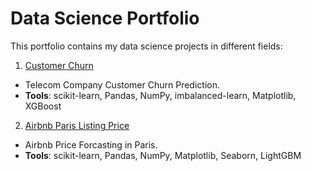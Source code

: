 # Data Science Portfolio

This portfolio contains my data science projects in different fields:

1. [Customer Churn](https://github.com/feryah/Data_Science_Portfolio/tree/master/Customer_Churn)
-  Telecom Company Customer Churn Prediction.
- **Tools**: scikit-learn, Pandas, NumPy, imbalanced-learn, Matplotlib, XGBoost

2. [Airbnb Paris Listing Price](https://github.com/feryah/Data_Science_Portfolio/tree/master/Airbnb_Predicting_Paris_Listing_Price)
- Airbnb Price Forcasting in Paris.
- **Tools**: scikit-learn, Pandas, NumPy, Matplotlib, Seaborn, LightGBM
